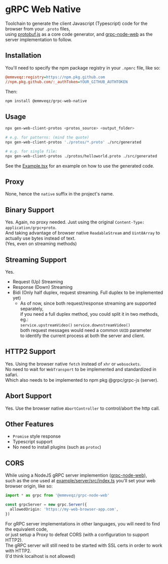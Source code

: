 # gRPC Web Native

Toolchain to generate the client Javascript (Typescript) code for the browser from your `.proto` files,  
using [protobuf.js](https://github.com/protobufjs/protobuf.js) as a core code generator, and [grpc-node-web](https://github.com/emmveqz/grpc-node-web) as the server implementation to follow.

## Installation

You'll need to specify the npm package registry in your `.npmrc` file, like so:

```.ini
@emmveqz:registry=https://npm.pkg.github.com
//npm.pkg.github.com/:_authToken=YOUR_GITHUB_AUTHTOKEN
```

Then:

```sh
npm install @emmveqz/grpc-web-native
```

## Usage

```sh
npx gen-web-client-protos <protos_source> <output_folder>

# e.g. for patterns: (mind the quote)
npx gen-web-client-protos './protos/*.proto' ./src/generated

# e.g. for single file:
npx gen-web-client-protos ./protos/helloworld.proto ./src/generated
```

See the [Example.tsx](./example/Example.tsx) for an example on how to use the generated code.

## Proxy

None, hence the `native` suffix in the project's name.

## Binary Support

Yes. Again, no proxy needed. Just using the original `Content-Type: application/grpc+proto`.  
And taking advantage of browser native `ReadableStream` and `Uint8Array` to actually use bytes instead of text.  
(Yes, even on streaming methods)

## Streaming Support

Yes.

 - Request (Up) Streaming
 - Response (Down) Streaming
 - Bidi (Only half duplex, request streaming. Full duplex to be implemented yet)  
   - As of now, since both request/response streaming are supported separately,  
   if you need a full duplex method, you could split it in two methods, eg.:  
   `service.upstreamVideo()` `service.downstreamVideo()`  
   both request messages would need a common `UUID` parameter  
   to identify the current process at both the server and client.

## HTTP2 Support

Yes. Using the browser native `fetch` instead of `xhr` or `websockets`.  
No need to wait for `WebTransport` to be implemented and standardized in safari.  
Which also needs to be implemented to npm pkg @grpc/grpc-js (server).

## Abort Support

Yes. Use the browser native `AbortController` to control/abort the http call.

## Other Features

 - `Promise` style response
 - Typescript support
 - No need to install plugins (such as `protoc`)

## CORS

While using a NodeJS gRPC server implemention ([grpc-node-web](https://github.com/emmveqz/grpc-node-web)),  
such as the one used at [example/server/src/index.ts](./example/server/src/index.ts) you'll set your web browser origin, like so:

```typescript
import * as grpc from '@emmveqz/grpc-node-web'

const grpcServer = new grpc.Server({
  allowedOrigin: 'https://my-web-browser-app.com',
})
```

For gRPC server implementations in other languages, you will need to find the equivalent code,  
or just setup a Proxy to defeat CORS (with a configuration to support HTTP2).  
The gRPC server will still need to be started with SSL certs in order to work with HTTP2.  
(I'd think localhost is not allowed)
